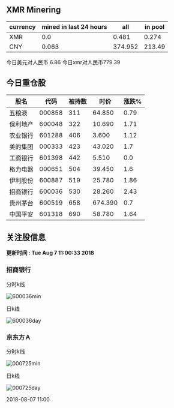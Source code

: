 ## XMR Minering

|currency|mined in last 24 hours|all|in pool|
|---|---|---|---|
|XMR|0.0|0.481|0.274|
|CNY|0.063|374.952|213.49|

今日美元对人民币 6.86	今日xmr对人民币779.39


## 今日重仓股 

|股名|代码|被持数|时价|涨跌%|
|---|---|---|---|---|
|五粮液|000858|311|64.850|0.79|
|保利地产|600048|322|10.690|1.71|
|农业银行|601288|406|3.600|1.12|
|美的集团|000333|423|43.020|1.7|
|工商银行|601398|442|5.510|0.0|
|格力电器|000651|504|39.450|1.6|
|伊利股份|600887|519|25.780|1.86|
|招商银行|600036|530|28.260|2.43|
|贵州茅台|600519|658|674.390|0.7|
|中国平安|601318|690|58.780|1.64|

## 关注股信息
**更新时间 : Tue Aug  7 11:00:33 2018**
### 招商银行 
分时k线

![600036min](http://image.sinajs.cn/newchart/min/n/sh600036.gif)

日k线

![600036day](http://image.sinajs.cn/newchart/daily/n/sh600036.gif)

### 京东方Ａ 
分时k线

![000725min](http://image.sinajs.cn/newchart/min/n/sz000725.gif)

日k线

![000725day](http://image.sinajs.cn/newchart/daily/n/sz000725.gif)

2018-08-07 11:00